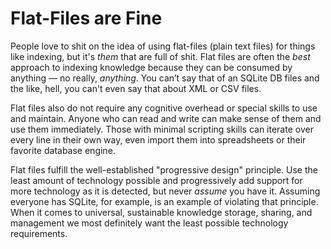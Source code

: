 # Flat-Files are Fine

People love to shit on the idea of using flat-files (plain text files)
for things like indexing, but it's *them* that are full of shit. Flat
files are often the *best* approach to indexing knowledge because they
can be consumed by anything — no really, *anything*. You can’t say that
of an SQLite DB files and the like, hell, you can't even say that about
XML or CSV files.

Flat files also do not require any cognitive overhead or special skills
to use and maintain. Anyone who can read and write can make sense of
them and use them immediately. Those with minimal scripting skills can
iterate over every line in their own way, even import them into
spreadsheets or their favorite database engine. 

Flat files fulfill the well-established "progressive design" principle.
Use the least amount of technology possible and progressively add
support for more technology as it is detected, but never *assume* you
have it. Assuming everyone has SQLite, for example, is an example of
violating that principle. When it comes to universal, sustainable
knowledge storage, sharing, and management we most definitely want the
least possible technology requirements.

